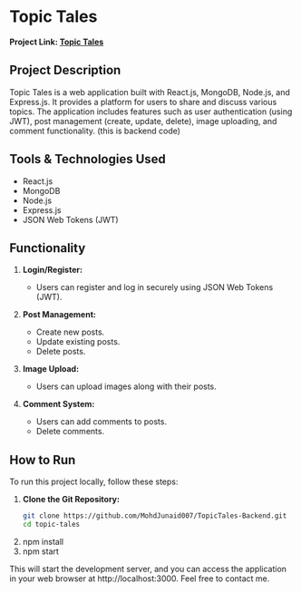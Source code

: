 # Topic Tales
**Project Link: [Topic Tales](https://topictales479.onrender.com/)**

## Project Description

Topic Tales is a web application built with React.js, MongoDB, Node.js, and Express.js. It provides a platform for users to share and discuss various topics. The application includes features such as user authentication (using JWT), post management (create, update, delete), image uploading, and comment functionality.
(this is backend code)
## Tools & Technologies Used

- React.js
- MongoDB
- Node.js
- Express.js
- JSON Web Tokens (JWT)

## Functionality

1. **Login/Register:**
   - Users can register and log in securely using JSON Web Tokens (JWT).

2. **Post Management:**
   - Create new posts.
   - Update existing posts.
   - Delete posts.

3. **Image Upload:**
   - Users can upload images along with their posts.

4. **Comment System:**
   - Users can add comments to posts.
   - Delete comments.

## How to Run

To run this project locally, follow these steps:

1. **Clone the Git Repository:**
   ```bash
   git clone https://github.com/MohdJunaid007/TopicTales-Backend.git
   cd topic-tales
2. npm install
3. npm start
   
This will start the development server, and you can access the application in your web browser at http://localhost:3000.
Feel free to contact me.
